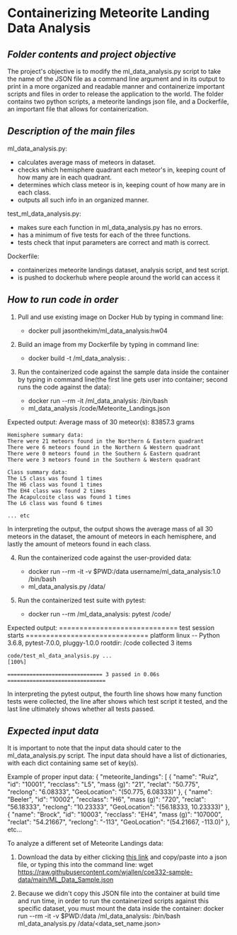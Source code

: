 # Containerizing Meteorite Landing Data Analysis

## _Folder contents and project objective_

The project's objective is to modify the ml_data_analysis.py script to take the name of the JSON file as a command line argument and in its output to print in a more organized and readable manner and containerize important scripts and files in order to release the application to the world. The folder contains two python scripts, a meteorite landings json file, and a Dockerfile, an important file that allows for containerization. 

## _Description of the main files_
ml_data_analysis.py:
- calculates average mass of meteors in dataset.
- checks which hemisphere quadrant each meteor's in, keeping count of how many are in each quadrant.
- determines which class meteor is in, keeping count of how many are in each class.
- outputs all such info in an organized manner.

test_ml_data_analysis.py:
- makes sure each function in ml_data_analysis.py has no errors.
- has a minimum of five tests for each of the three functions.
- tests check that input parameters are correct and math is correct.

Dockerfile:
- containerizes meteorite landings dataset, analysis script, and test script.
- is pushed to dockerhub where people around the world can access it

## _How to run code in order_

1. Pull and use existing image on Docker Hub by typing in command line:
   - docker pull jasonthekim/ml_data_analysis:hw04

2. Build an image from my Dockerfile by typing in command line:
   - docker build -t <username>/ml_data_analysis:<version> .

3. Run the containerized code against the sample data inside the container by typing in command line(the first line gets user into container; second runs the code against the data):
   - docker run --rm -it <username>/ml_data_analysis:<version> /bin/bash
   - ml_data_analysis /code/Meteorite_Landings.json

Expected output:
    Average mass of 30 meteor(s):
    83857.3 grams

    Hemisphere summary data:
    There were 21 meteors found in the Northern & Eastern quadrant
    There were 6 meteors found in the Northern & Western quadrant
    There were 0 meteors found in the Southern & Eastern quadrant
    There were 3 meteors found in the Southern & Western quadrant

    Class summary data:
    The L5 class was found 1 times
    The H6 class was found 1 times
    The EH4 class was found 2 times
    The Acapulcoite class was found 1 times
    The L6 class was found 6 times

    ... etc

In interpreting the output, the output shows the average mass of all 30 meteors in the dataset, the amount of meteors in each hemisphere, and lastly the amount of meteors found in each class.

4. Run the containerized code against the user-provided data:
   - docker run --rm -it -v $PWD:/data username/ml_data_analysis:1.0 /bin/bash
   - ml_data_analysis.py /data/<user-provided data file name>

5. Run the containerized test suite with pytest:
   - docker run --rm <username>/ml_data_analysis:<version> pytest /code/

Expected output:
    ============================= test session starts ==============================
    platform linux -- Python 3.6.8, pytest-7.0.0, pluggy-1.0.0
    rootdir: /code
    collected 3 items

    code/test_ml_data_analysis.py ...                                        [100%]

    ============================== 3 passed in 0.06s ===============================

In interpreting the pytest output, the fourth line shows how many function tests were collected, the line after shows which test script it tested, and the last line ultimately shows whether all tests passed. 
    
## _Expected input data_
It is important to note that the input data should cater to the ml_data_analysis.py script. The input data should have a list of dictionaries, with each dict containing same set of key(s). 

Example of proper input data:
    {
      "meteorite_landings": [
        {
          "name": "Ruiz",
          "id": "10001",
          "recclass": "L5",
          "mass (g)": "21",
          "reclat": "50.775",
          "reclong": "6.08333",
          "GeoLocation": "(50.775, 6.08333)"
        },
        {
          "name": "Beeler",
          "id": "10002",
          "recclass": "H6",
          "mass (g)": "720",
          "reclat": "56.18333",
          "reclong": "10.23333",
          "GeoLocation": "(56.18333, 10.23333)"
        },
        {
          "name": "Brock",
          "id": "10003",
          "recclass": "EH4",
          "mass (g)": "107000",
          "reclat": "54.21667",
          "reclong": "-113",
          "GeoLocation": "(54.21667, -113.0)"
        },
    etc...

To analyze a different set of Meteorite Landings data:
1. Download the data by either clicking [this link](https://raw.githubusercontent.com/wjallen/coe332-sample-data/main/ML_Data_Sample.json) and copy/paste into a json file, or typing this into the command line:
    wget https://raw.githubusercontent.com/wjallen/coe332-sample-data/main/ML_Data_Sample.json 

2. Because we didn't copy this JSON file into the container at build time and run time, in order to run the containerized scripts against this specific dataset, you must mount the data inside the container:
    docker run --rm -it -v $PWD:/data <username>/ml_data_analysis:<version> /bin/bash 
    ml_data_analysis.py /data/<data_set_name.json>




